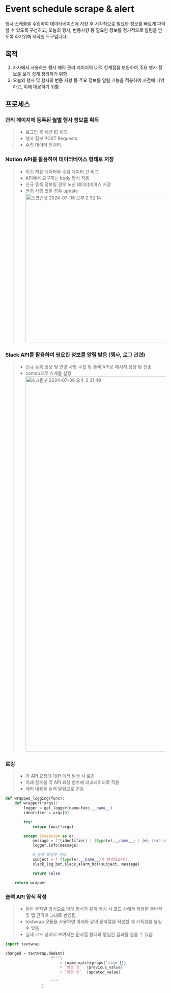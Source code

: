 # Event schedule scrape & alert

행사 스케줄을 수집하여 데이터베이스에 저장 후 시각적으로 필요한 정보를 빠르게 파악할 수 있도록 구성하고, 오늘의 행사, 변동사항 등 필요한 정보를 정기적으로 알림을 받도록 하기위해 제작한 도구입니다.

## 목적

1. 자사에서 사용하는 행사 예약 관리 페이지의 UI적 한계점을 보완하여 주요 행사 정보를 보기 쉽게 정리하기 위함
2. 오늘의 행사 및 행사의 변동 사항 등 주요 정보를 알림 기능을 적용하여 사전에 파악하고, 이에 대응하기 위함

## 프로세스

### 관리 페이지에 등록된 월별 행사 정보를 획득

> - 로그인 후 세션 ID 획득
> - 행사 정보 POST Requests
> - 수집 데이터 전처리

### Notion API를 활용하여 데이터베이스 형태로 저장

> - 이전 저장 데이터와 수집 데이터 간 비교
> - API에서 요구하는 body 형식 적용
> - 신규 등록 정보일 경우 노션 데이터베이스 저장
> - 변경 사항 있을 경우 update
>   <img width="465" alt="스크린샷 2024-07-06 오후 2 32 14" src="https://github.com/issuebombom/IB_reservation_list_scraping/assets/79882498/30c6e2b6-fd77-4a33-bac3-253318475b01">

### Slack API를 활용하여 필요한 정보를 알림 받음 (행사, 로그 관련)

> - 신규 등록 정보 및 변경 사항 수집 및 슬랙 API로 메시지 생성 및 전송
> - contab으로 스케줄 실행
>   <img width="1175" alt="스크린샷 2024-07-06 오후 2 31 49" src="https://github.com/issuebombom/IB_reservation_list_scraping/assets/79882498/7f8bfc40-ec78-4549-8748-0fae2110680a">

### 로깅

> - 각 API 요청에 대한 에러 발생 시 로깅
> - 아래 함수를 각 API 요청 함수에 데코레이터로 적용
> - 에러 내용을 슬랙 알림으로 전송

```python
def wrapped_logging(func):
    def wrapper(*args):
        logger = get_logger(name=func.__name__)
        identifier = args[0]

        try:
            return func(*args)

        except Exception as e:
            message = f"{identifier} | {type(e).__name__} | {e} |\ntraceback:\n{"".join(traceback.format_tb(e.__traceback__))}"
            logger.info(message)

            # 슬랙 알림봇 전달
            subject = f'{type(e).__name__}가 발생했습니다.'
            slack_log_bot.slack_alarm_bot(subject, message)

            return False

    return wrapper
```

### 슬랙 API 양식 작성
> - 일반 문자열 방식으로 아래 형식과 같이 작성 시 코드 상에서 적용한 줄바꿈 및 탭 간격이 그대로 반영됨
> - textwrap 모듈을 사용하면 아래와 같이 문자열을 작성할 때 가독성을 높일 수 있음
> - 실제 코드 상에서 보여지는 문자열 형태와 동일한 결과를 얻을 수 있음

```python
import textwrap

changed = textwrap.dedent(
                    f"""\
                        > {name_match[props['item']]}
                        > `변경 전`  {previous_value}
                        > `변경 후`  {updated_value}

                    """
                )
```
